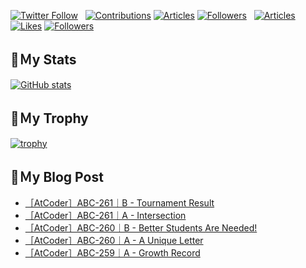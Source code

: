 [![Twitter Follow](https://img.shields.io/twitter/follow/hyperdb?label=twitter&logo=twitter&style=plastic)](https://twitter.com/hyperdb)
&nbsp;
[![Contributions](https://badgen.org/img/qiita/hyperdb/contributions?style=plastic)](https://qiita.com/hyperdb)
[![Articles](https://badgen.org/img/qiita/hyperdb/articles?style=plastic)](https://qiita.com/hyperdb)
[![Followers](https://badgen.org/img/qiita/hyperdb/followers?style=plastic)](https://qiita.com/hyperdb)
&nbsp;
[![Articles](https://badgen.org/img/zenn/hyperdb/articles)](https://zenn.dev/hyperdb)
[![Likes](https://badgen.org/img/zenn/hyperdb/likes?style=plastic)](https://zenn.dev/hyperdb)
[![Followers](https://badgen.org/img/zenn/hyperdb/followers?style=plastic)](https://zenn.dev/hyperdb)

## 🔖Ｍy Stats

[![GitHub stats](https://github-readme-stats-eight-theta.vercel.app/api?username=hyperdb&theme=radical&count_private=true&show_icons=true)](https://github.com/anuraghazra/github-readme-stats)

## 🔖Ｍy Trophy

[![trophy](https://github-profile-trophy.vercel.app/?username=hyperdb&theme=onedark)](https://github.com/ryo-ma/github-profile-trophy)

## 🔖Ｍy Blog Post

<!-- BLOG-POST-LIST:START -->
- [［AtCoder］ABC-261｜B - Tournament Result](https://zenn.dev/hyperdb/articles/9982e0e7e440b2)
- [［AtCoder］ABC-261｜A - Intersection](https://zenn.dev/hyperdb/articles/57eea2edf555b8)
- [［AtCoder］ABC-260｜B - Better Students Are Needed!](https://zenn.dev/hyperdb/articles/4714ab6806cb4f)
- [［AtCoder］ABC-260｜A - A Unique Letter](https://zenn.dev/hyperdb/articles/263ebb79f0bf6f)
- [［AtCoder］ABC-259｜A - Growth Record](https://zenn.dev/hyperdb/articles/3741083278bce9)
<!-- BLOG-POST-LIST:END -->
